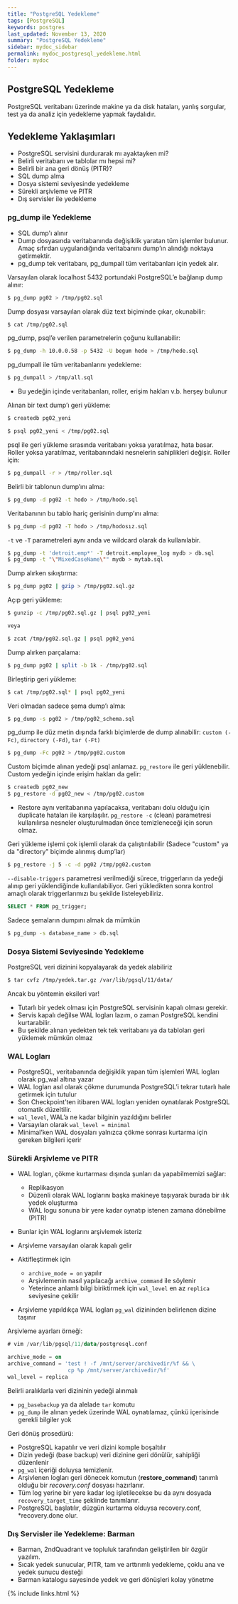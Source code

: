 ```yaml
---
title: "PostgreSQL Yedekleme"
tags: [PostgreSQL]
keywords: postgres
last_updated: November 13, 2020
summary: "PostgreSQL Yedekleme"
sidebar: mydoc_sidebar
permalink: mydoc_postgresql_yedekleme.html
folder: mydoc
---
```


## PostgreSQL Yedekleme

PostgreSQL veritabanı üzerinde makine ya da disk hataları, yanlış sorgular, test ya da analiz için yedekleme yapmak faydalıdır.

## Yedekleme Yaklaşımları

- PostgreSQL servisini durdurarak mı ayaktayken mi?
- Belirli veritabanı ve tablolar mı hepsi mi?
- Belirli bir ana geri dönüş (PITR)?
- SQL dump alma
- Dosya sistemi seviyesinde yedekleme
- Sürekli arşivleme ve PITR
- Dış servisler ile yedekleme

### pg_dump ile Yedekleme

- SQL dump'ı alınır
- Dump dosyasında veritabanında değişiklik yaratan tüm işlemler bulunur. Amaç sıfırdan uygulandığında veritabanını dump’ın alındığı noktaya getirmektir.
- pg_dump tek veritabanı, pg_dumpall tüm veritabanları için yedek alır.

Varsayılan olarak localhost 5432 portundaki PostgreSQL’e bağlanıp dump alınır:

```sh
$ pg_dump pg02 > /tmp/pg02.sql
```

Dump dosyası varsayılan olarak düz text biçiminde çıkar, okunabilir:

```sh
$ cat /tmp/pg02.sql
```

pg_dump, psql’e verilen parametrelerin çoğunu kullanabilir:

```sh
$ pg_dump -h 10.0.0.58 -p 5432 -U begum hede > /tmp/hede.sql
```

pg_dumpall ile tüm veritabanlarını yedekleme:

```sh
$ pg_dumpall > /tmp/all.sql
```

- Bu yedeğin içinde veritabanları, roller, erişim hakları v.b. herşey bulunur

Alınan bir text dump’ı geri yükleme:

```sh
$ createdb pg02_yeni

$ psql pg02_yeni < /tmp/pg02.sql
```

psql ile geri yükleme sırasında veritabanı yoksa yaratılmaz, hata basar. Roller yoksa yaratılmaz, veritabanındaki nesnelerin sahiplikleri değişir. Roller için:

```sh
$ pg_dumpall -r > /tmp/roller.sql
```

Belirli bir tablonun dump’ını alma:

```sh
$ pg_dump -d pg02 -t hodo > /tmp/hodo.sql
```

Veritabanının bu tablo hariç gerisinin dump’ını alma:

```sh
$ pg_dump -d pg02 -T hodo > /tmp/hodosız.sql
```

`-t` ve `-T` parametreleri aynı anda ve wildcard olarak da kullanılabir.

```sh
$ pg_dump -t 'detroit.emp*' -T detroit.employee_log mydb > db.sql
$ pg_dump -t "\"MixedCaseName\"" mydb > mytab.sql
```

Dump alırken sıkıştırma:

```sh
$ pg_dump pg02 | gzip > /tmp/pg02.sql.gz
```

Açıp geri yükleme:

```sh
$ gunzip -c /tmp/pg02.sql.gz | psql pg02_yeni

veya

$ zcat /tmp/pg02.sql.gz | psql pg02_yeni
```

Dump alırken parçalama:

```sh
$ pg_dump pg02 | split -b 1k - /tmp/pg02.sql
```

Birleştirip geri yükleme:

```sh
$ cat /tmp/pg02.sql* | psql pg02_yeni
```

Veri olmadan sadece şema dump’ı alma:

```sh
$ pg_dump -s pg02 > /tmp/pg02_schema.sql
```

pg_dump ile düz metin dışında farklı biçimlerde de dump alınabilir: `custom (-Fc)`, `directory (-Fd)`, `tar (-Ft)`

```sh
$ pg_dump -Fc pg02 > /tmp/pg02.custom
```

Custom biçimde alınan yedeği psql anlamaz. `pg_restore` ile geri yüklenebilir. Custom yedeğin içinde erişim hakları da gelir:

```sh
$ createdb pg02_new
$ pg_restore -d pg02_new < /tmp/pg02.custom
```

- Restore aynı veritabanına yapılacaksa, veritabanı dolu olduğu için duplicate hataları ile karşılaşılır. `pg_restore -c` (clean) parametresi kullanılırsa nesneler oluşturulmadan önce temizleneceği için sorun olmaz.

Geri yükleme işlemi çok işlemli olarak da çalıştırılabilir (Sadece "custom" ya da "directory" biçimde alınmış dump’lar)

```sh
$ pg_restore -j 5 -c -d pg02 /tmp/pg02.custom
```

``--disable-triggers`` parametresi verilmediği sürece, triggerların da yedeği alınıp geri yüklendiğinde kullanılabiliyor. Geri yükledikten sonra kontrol amaçlı olarak triggerlarımızı bu şekilde listeleyebiliriz.

```sql
SELECT * FROM pg_trigger;
```

Sadece şemaların dumpını almak da mümkün

```sh
$ pg_dump -s database_name > db.sql
```

### Dosya Sistemi Seviyesinde Yedekleme

PostgreSQL veri dizinini kopyalayarak da yedek alabiliriz

```sh
$ tar cvfz /tmp/yedek.tar.gz /var/lib/pgsql/11/data/
```

Ancak bu yöntemin eksileri var!

- Tutarlı bir yedek olması için PostgreSQL servisinin kapalı olması gerekir.
- Servis kapalı değilse WAL logları lazım, o zaman PostgreSQL kendini kurtarabilir.
- Bu şekilde alınan yedekten tek tek veritabanı ya da tabloları geri yüklemek mümkün olmaz

### WAL Logları

- PostgreSQL, veritabanında değişiklik yapan tüm işlemleri WAL logları olarak pg_wal altına yazar
- WAL logları asıl olarak çökme durumunda PostgreSQL’i tekrar tutarlı hale getirmek için tutulur
- Son Checkpoint’ten itibaren WAL logları yeniden oynatılarak PostgreSQL otomatik düzeltilir.
- `wal_level`, WAL’a ne kadar bilginin yazıldığını belirler
- Varsayılan olarak `wal_level = minimal`
- Minimal’ken WAL dosyaları yalnızca çökme sonrası kurtarma için gereken bilgileri içerir

### Sürekli Arşivleme ve PITR

- WAL logları, çökme kurtarması dışında şunları da yapabilmemizi sağlar:
  - Replikasyon
  - Düzenli olarak WAL loglarını başka makineye taşıyarak burada bir ılık yedek oluşturma
  - WAL logu sonuna bir yere kadar oynatıp istenen zamana dönebilme (PITR)
- Bunlar için WAL loglarını arşivlemek isteriz

- Arşivleme varsayılan olarak kapalı gelir
- Aktifleştirmek için
  - `archive_mode = on` yapılır
  - Arşivlemenin nasıl yapılacağı `archive_command` ile söylenir
  - Yeterince anlamlı bilgi biriktirmek için `wal_level` en az `replica` seviyesine çekilir
- Arşivleme yapıldıkça WAL logları `pg_wal` dizininden belirlenen dizine taşınır

Arşivleme ayarları örneği:

```sql
# vim /var/lib/pgsql/11/data/postgresql.conf

archive_mode = on
archive_command = 'test ! -f /mnt/server/archivedir/%f && \
                   cp %p /mnt/server/archivedir/%f'
wal_level = replica
```

Belirli aralıklarla veri dizininin yedeği alınmalı

- `pg_basebackup` ya da alelade `tar` komutu
- `pg_dump` ile alınan yedek üzerinde WAL oynatılamaz, çünkü içerisinde gerekli bilgiler yok

Geri dönüş prosedürü:

- PostgreSQL kapatılır ve veri dizini komple boşaltılır
- Dizin yedeği (base backup) veri dizinine geri dönülür, sahipliği düzenlenir
- `pg_wal` içeriği doluysa temizlenir.
- Arşivlenen logları geri dönecek komutun (**restore_command**) tanımlı olduğu bir *recovery.conf* dosyası hazırlanır.
- Tüm log yerine bir yere kadar log işletilecekse bu da aynı dosyada `recovery_target_time` şeklinde tanımlanır.
- PostgreSQL başlatılır, düzgün kurtarma olduysa recovery.conf, *recovery.done olur.

### Dış Servisler ile Yedekleme: Barman

- Barman, 2ndQuadrant ve topluluk tarafından geliştirilen bir özgür yazılım. [](http://www.pgbarman.org/)
- Sıcak yedek sunucular, PITR, tam ve arttırımlı yedekleme, çoklu ana ve yedek sunucu desteği
- Barman katalogu sayesinde yedek ve geri dönüşleri kolay yönetme

{% include links.html %}
